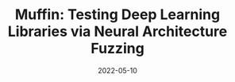 ---
title: "Muffin: Testing Deep Learning Libraries via Neural Architecture Fuzzing"
collection: publications
permalink: /publication/2022-05-10-Muffin
date: 2022-05-10
venue: 'ICSE'
paperurl: 'https://dl.acm.org/doi/10.1145/3510003.3510092'
citation: 'Gu, Jiazhen, et al. &quot;Muffin: Testing Deep Learning Libraries via Neural Architecture Fuzzing.&quot; Proceedings of the 44th International Conference on Software Engineering (ICSE). 2022.'
---